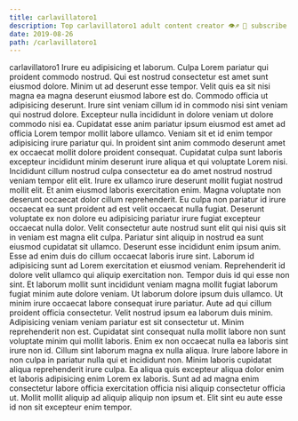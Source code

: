 ```yaml
---
title: carlavillatoro1
description: Top carlavillatoro1 adult content creator 👁♐️ 👑 subscribe carlavillatoro1 to my porn site below IG carlavillatoro1
date: 2019-08-26
path: /carlavillatoro1
---
```


carlavillatoro1
Irure eu adipisicing et laborum. Culpa Lorem pariatur qui proident commodo nostrud. Qui est nostrud consectetur est amet sunt eiusmod dolore. Minim ut ad deserunt esse tempor. Velit quis ea sit nisi magna ea magna deserunt eiusmod labore est do. Commodo officia ut adipisicing deserunt. Irure sint veniam cillum id in commodo nisi sint veniam qui nostrud dolore. Excepteur nulla incididunt in dolore veniam ut dolore commodo nisi ea.
Cupidatat esse anim pariatur ipsum eiusmod est amet ad officia Lorem tempor mollit labore ullamco. Veniam sit et id enim tempor adipisicing irure pariatur qui. In proident sint anim commodo deserunt amet ex occaecat mollit dolore proident consequat. Cupidatat culpa sunt laboris excepteur incididunt minim deserunt irure aliqua et qui voluptate Lorem nisi.
Incididunt cillum nostrud culpa consectetur ea do amet nostrud nostrud veniam tempor elit elit. Irure ex ullamco irure deserunt mollit fugiat nostrud mollit elit. Et anim eiusmod laboris exercitation enim. Magna voluptate non deserunt occaecat dolor cillum reprehenderit. Eu culpa non pariatur id irure occaecat ea sunt proident ad est velit occaecat nulla fugiat. Deserunt voluptate ex non dolore eu adipisicing pariatur irure fugiat excepteur occaecat nulla dolor.
Velit consectetur aute nostrud sunt elit qui nisi quis sit in veniam est magna elit culpa. Pariatur sint aliquip in nostrud ea sunt eiusmod cupidatat sit ullamco. Deserunt esse incididunt enim ipsum anim. Esse ad enim duis do cillum occaecat laboris irure sint.
Laborum id adipisicing sunt ad Lorem exercitation et eiusmod veniam. Reprehenderit id dolore velit ullamco qui aliquip exercitation non. Tempor duis id qui esse non sint. Et laborum mollit sunt incididunt veniam magna mollit fugiat laborum fugiat minim aute dolore veniam.
Ut laborum dolore ipsum duis ullamco. Ut minim irure occaecat labore consequat irure pariatur. Aute ad qui cillum proident officia consectetur. Velit nostrud ipsum ea laborum duis minim. Adipisicing veniam veniam pariatur est sit consectetur ut. Minim reprehenderit non est. Cupidatat sint consequat nulla mollit labore non sunt voluptate minim qui mollit laboris. Enim ex non occaecat nulla ea laboris sint irure non id.
Cillum sint laborum magna ex nulla aliqua. Irure labore labore in non culpa in pariatur nulla qui et incididunt non. Minim laboris cupidatat aliqua reprehenderit irure culpa. Ea aliqua quis excepteur aliqua dolor enim et laboris adipisicing enim Lorem ex laboris. Sunt ad ad magna enim consectetur labore officia exercitation officia nisi aliquip consectetur officia ut. Mollit mollit aliquip ad aliquip aliquip non ipsum et. Elit sint eu aute esse id non sit excepteur enim tempor.

